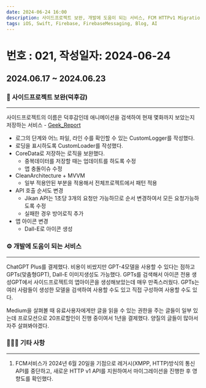 ```yaml
---
date: 2024-06-24 16:00
description: 사이드프로젝트 보완, 개발에 도움이 되는 서비스, FCM HTTPv1 Migration
tags: iOS, Swift, Firebase, FirebaseMessaging, Blog, AI
---
```

# 번호 : 021, 작성일자: 2024-06-24
## 2024.06.17 ~ 2024.06.23
### 🚀 사이드프로젝트 보완(덕후감)
---

사이드프로젝트의 이름은 덕후감인데 애니메이션을 검색하여 현재 몇화까지 보았는지 저장하는 서비스 - [Geek_Report](https://github.com/sookim-1/Geek_Report)

- 로그의 단계와 어느 파일, 라인 수를 확인할 수 있는 CustomLogger를 작성했다.
- 로딩을 표시하도록 CustomLoader를 작성했다.
- CoreData로 저장하는 로직을 보완했다.
    - 중복데이터를 저장할 때는 업데이트를 하도록 수정
    - 앱 충돌이슈 수정
- CleanArchitecture + MVVM
    - 일부 적용안된 부분을 적용해서 전체프로젝트에서 패턴 적용
- API 호출 순서도 변경
    - Jikan API는 1초당 3개의 요청만 가능하므로 순서 변경하여서 모든 요청가능하도록 수정
    - 실패한 경우 방어로직 추가
- 앱 아이콘 변경
    - Dall-E로 아이콘 생성

### ⚙️ 개발에 도움이 되는 서비스
---

ChatGPT Plus를 결제했다. 비용이 비쌌지만 GPT-4모델을 사용할 수 있다는 점하고 GPTs(맞춤형GPT), Dall-E 이미지생성도 가능했다. GPTs를 검색해서 아이콘 전용 생성GPT에서 사이드프로젝트의 앱아이콘을 생성해보았는데 매우 만족스러웠다. GPTs는 여러 사람들이 생성한 모델을 검색하여 사용할 수도 있고 직접 구성하여 사용할 수도 있다.

Medium을 살펴볼 때 유료사용자에게만 글을 읽을 수 있는 권한을 주는 글들이 일부 있는데 프로모션으로 20프로할인이 진행 중이여서 1년을 결제했다. 양질의 글들이 많아서 자주 살펴봐야겠다.

### 🙋🏻‍♂️ 기타 사항
---

1. FCM서비스가 2024년 6월 20일을 기점으로 레거시(XMPP, HTTP)방식의 통신 API를 중단하고, 새로운 HTTP v1 API를 지원하여서 마이그레이션을 진행한 후 영향도를 확인했다.
